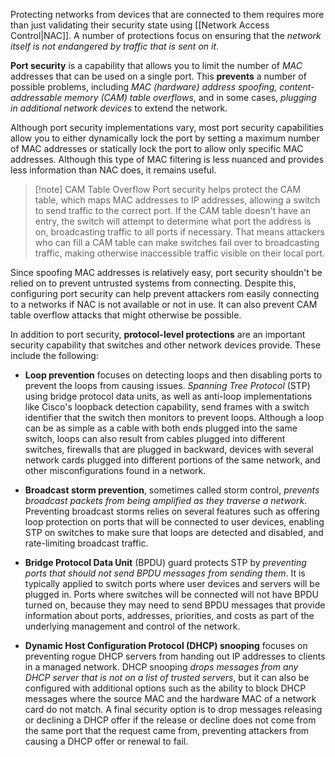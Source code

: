 
Protecting networks from devices that are connected to them requires more than just validating their security state using [[Network Access Control|NAC]]. A number of protections focus on ensuring that the *network itself is not endangered by traffic that is sent on it*.

**Port security** is a capability that allows you to limit the number of *MAC* addresses that can be used on a single port. This **prevents** a number of possible problems, including *MAC (hardware) address spoofing, content-addressable memory (CAM) table overflows*, and in some cases, *plugging in additional network devices* to extend the network. 

Although port security implementations vary, most port security capabilities allow you to either dynamically lock the port by setting a maximum number of MAC addresses or statically lock the port to allow only specific MAC addresses. Although this type of MAC filtering is less nuanced and provides less information than NAC does, it remains useful.

> [!note] CAM Table Overflow
> Port security helps protect the CAM table, which maps MAC addresses to IP addresses, allowing a switch to send traffic to the correct port. If the CAM table doesn't have an entry, the switch will attempt to determine what port the address is on, broadcasting traffic to all ports if necessary. That means attackers who can fill a CAM table can make switches fail over to broadcasting traffic, making otherwise inaccessible traffic visible on their local port.

Since spoofing MAC addresses is relatively easy, port security shouldn't be relied on to prevent untrusted systems from connecting. Despite this, configuring port security can help prevent attackers rom easily connecting to a networks if NAC is not available or not in use. It can also prevent CAM table overflow attacks that might otherwise be possible.

In addition to port security, **protocol-level protections** are an important security capability that switches and other network devices provide. These include the following:

- **Loop prevention** focuses on detecting loops and then disabling ports to prevent the loops from causing issues. *Spanning Tree Protocol* (STP) using bridge protocol data units, as well as anti-loop implementations like Cisco's loopback detection capability, send frames with a switch identifier that the switch then monitors to prevent loops. Although a loop can be as simple as a cable with both ends plugged into the same switch, loops can also result from cables plugged into different switches, firewalls that are plugged in backward, devices with several network cards plugged into different portions of the same network, and other misconfigurations found in a network.
  
- **Broadcast storm prevention**, sometimes called storm control, *prevents broadcast packets from being amplified as they traverse a network*. Preventing broadcast storms relies on several features such as offering loop protection on ports that will be connected to user devices, enabling STP on switches to make sure that loops are detected and disabled, and rate-limiting broadcast traffic.
  
- **Bridge Protocol Data Unit** (BPDU) guard protects STP by *preventing ports that should not send BPDU messages from sending them*. It is typically applied to switch ports where user devices and servers will be plugged in. Ports where switches will be connected will not have BPDU turned on, because they may need to send BPDU messages that provide information about ports, addresses, priorities, and costs as part of the underlying management and control of the network.
  
- **Dynamic Host Configuration Protocol (DHCP) snooping** focuses on preventing rogue DHCP servers from handing out IP addresses to clients in a managed network. DHCP snooping *drops messages from any DHCP server that is not on a list of trusted servers*, but it can also be configured with additional options such as the ability to block DHCP messages where the source MAC and the hardware MAC of a network card do not match. A final security option is to drop messages releasing or declining a DHCP offer if the release or decline does not come from the same port that the request came from, preventing attackers from causing a DHCP offer or renewal to fail.